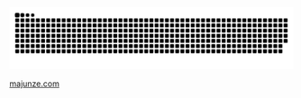 <picture>
  <source media="(prefers-color-scheme: dark)" srcset="https://raw.githubusercontent.com/majunze2001/majunze2001/output/github-contribution-grid-snake-dark.svg">
  <source media="(prefers-color-scheme: light)" srcset="https://raw.githubusercontent.com/majunze2001/majunze2001/output/github-contribution-grid-snake.svg">
  <img alt="github contribution grid snake animation" src="https://raw.githubusercontent.com/majunze2001/majunze2001/output/github-contribution-grid-snake.svg">
</picture>

[majunze.com](https://majunze.com/)
